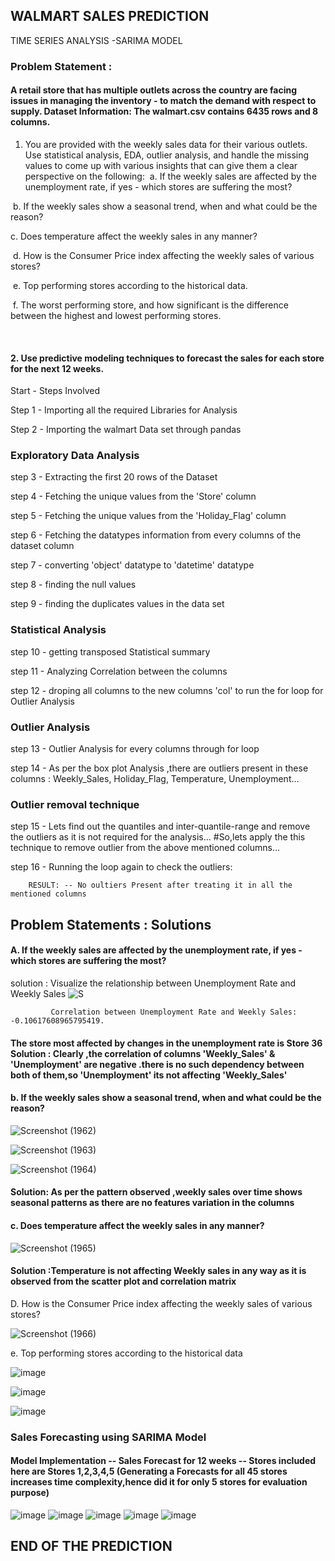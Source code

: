    ## WALMART SALES PREDICTION 
 TIME SERIES ANALYSIS -SARIMA MODEL

### Problem Statement :
 #### A retail store that has multiple outlets across the country are facing issues in managing the inventory - to match the demand with respect to supply. Dataset Information: The walmart.csv contains 6435 rows and 8 columns.

1. You are provided with the weekly sales data for their various outlets. Use statistical analysis, EDA, outlier analysis, and handle the missing values to come up with various insights that can give them a clear perspective on the following:
​
a. If the weekly sales are affected by the unemployment rate, if yes - which stores are suffering the most?

​
b. If the weekly sales show a seasonal trend, when and what could be the reason?

c. Does temperature affect the weekly sales in any manner?

​
d. How is the Consumer Price index affecting the weekly sales of various stores?

​
e. Top performing stores according to the historical data.

​
f. The worst performing store, and how significant is the difference between the highest and lowest performing stores.

​
#### 2. Use predictive modeling techniques to forecast the sales for each store for the next 12 weeks.

Start - Steps Involved

Step 1 - Importing all the required Libraries for Analysis

Step 2 - Importing the walmart Data set through pandas

### Exploratory Data Analysis


step 3 - Extracting the first 20 rows of the Dataset

step 4 - Fetching the unique values from the 'Store' column

step 5 - Fetching the unique values from the 'Holiday_Flag' column

step 6 - Fetching the datatypes information from every columns of the dataset column

step 7 - converting 'object' datatype to 'datetime' datatype

step 8 - finding the null values



step 9 - finding the duplicates values in the data set

### Statistical Analysis

step 10 - getting transposed Statistical summary

step 11 - Analyzing Correlation between the columns

step 12 -  droping all columns to the new columns 'col' to run the for loop for Outlier Analysis

### Outlier Analysis

step 13 - Outlier Analysis for every columns through for loop 

step 14 -  As per the box plot Analysis ,there are outliers present in these columns : Weekly_Sales, Holiday_Flag, Temperature, Unemployment...

### Outlier removal technique

step 15 - Lets find out the quantiles and inter-quantile-range and remove the outliers as it is not required for the analysis...
#So,lets apply the this technique to remove outlier from the above mentioned columns...


step 16 - Running the loop again to check the outliers:
        
        RESULT: -- No oultiers Present after treating it in all the mentioned columns





## Problem Statements : Solutions

#### A. If the weekly sales are affected by the unemployment rate, if yes - which stores are suffering the most?



solution : Visualize the relationship between Unemployment Rate and Weekly Sales
![S](https://github.com/Iqmohan/Data_Science_Machine_Learning_Projects/assets/159016465/f9c972b6-d777-422d-8c85-3d3e6c2bc0a9)
             
             Correlation between Unemployment Rate and Weekly Sales: -0.10617608965795419.
            
#### The store most affected by changes in the unemployment rate is Store 36 Solution : Clearly ,the correlation of columns 'Weekly_Sales' & 'Unemployment' are negative .there is no such dependency between both of them,so 'Unemployment' its not affecting 'Weekly_Sales'


#### b. If the weekly sales show a seasonal trend, when and what could be the reason?


![Screenshot (1962)](https://github.com/Iqmohan/Data_Science_Machine_Learning_Projects/assets/159016465/67804680-a26d-4cff-b014-5147d8d67cc8)

![Screenshot (1963)](https://github.com/Iqmohan/Data_Science_Machine_Learning_Projects/assets/159016465/95fdc7d6-0384-4a88-b7aa-611ab8653765)


![Screenshot (1964)](https://github.com/Iqmohan/Data_Science_Machine_Learning_Projects/assets/159016465/934e8c5c-8a41-454e-b805-8bc012d5607c)

#### Solution: As per the pattern observed ,weekly sales over time shows seasonal patterns as there are no features variation in the columns


#### c. Does temperature affect the weekly sales in any manner?

![Screenshot (1965)](https://github.com/Iqmohan/Data_Science_Machine_Learning_Projects/assets/159016465/65456d80-e543-4ee8-9d93-232723afee1f)


#### Solution :Temperature is not affecting Weekly sales in any way as it is observed from the scatter plot and correlation matrix

D. How is the Consumer Price index affecting the weekly sales of various stores?

![Screenshot (1966)](https://github.com/Iqmohan/Data_Science_Machine_Learning_Projects/assets/159016465/32e05bd5-97b3-4527-b37e-61595229a3e8)

e. Top performing stores according to the historical data

![image](https://github.com/Iqmohan/Data_Science_Machine_Learning_Projects/assets/159016465/9eb2f999-fa0f-434c-9b32-c19ee5427378)



![image](https://github.com/Iqmohan/Data_Science_Machine_Learning_Projects/assets/159016465/c47e4fc2-4e2a-4fc0-bc73-6677c83fb73f)

![image](https://github.com/Iqmohan/Data_Science_Machine_Learning_Projects/assets/159016465/f155bfa1-4445-49d4-8643-00ff1f8ea211)

### Sales Forecasting using SARIMA Model


#### Model Implementation -- Sales Forecast for 12 weeks -- Stores included here are Stores 1,2,3,4,5 (Generating a Forecasts for all 45 stores increases time complexity,hence did it for only 5 stores for evaluation purpose)


![image](https://github.com/Iqmohan/Data_Science_Machine_Learning_Projects/assets/159016465/497fcf70-bcfc-4537-9727-e50312de69bc)
![image](https://github.com/Iqmohan/Data_Science_Machine_Learning_Projects/assets/159016465/0bef0279-92d9-49e3-b990-06ecc844cea0)
![image](https://github.com/Iqmohan/Data_Science_Machine_Learning_Projects/assets/159016465/2b9d1e1b-b338-4ec0-b7fd-e08e9fdb2ee8)
![image](https://github.com/Iqmohan/Data_Science_Machine_Learning_Projects/assets/159016465/508852d1-a2fc-45e3-b43b-bd452aed59e6)
![image](https://github.com/Iqmohan/Data_Science_Machine_Learning_Projects/assets/159016465/7d993b3c-a856-4175-acb0-94ee7500ce94)




## END OF THE PREDICTION


